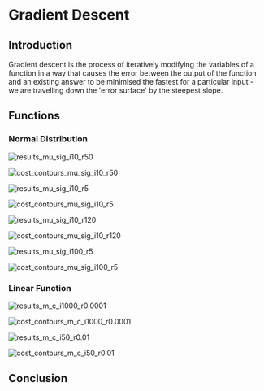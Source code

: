 # Gradient Descent

## Introduction

Gradient descent is the process of iteratively modifying
the variables of a function in a way that causes the error
between the output of the function and an existing answer to
be minimised the fastest for a particular input - we are
travelling down the 'error surface' by the steepest slope.  

## Functions

### Normal Distribution

![results_mu_sig_i10_r50]

![cost_contours_mu_sig_i10_r50]

![results_mu_sig_i10_r5]

![cost_contours_mu_sig_i10_r5]

![results_mu_sig_i10_r120]

![cost_contours_mu_sig_i10_r120]

![results_mu_sig_i100_r5]

![cost_contours_mu_sig_i100_r5]

### Linear Function

![results_m_c_i1000_r0.0001]

![cost_contours_m_c_i1000_r0.0001]

![results_m_c_i50_r0.01]

![cost_contours_m_c_i50_r0.01]

## Conclusion

[cost_contours_mu_sig_i10_r5]: images/cost_contours_mu_sig_i10_r5.png "cost_contours_mu_sig_i10_r5"
[cost_contours_mu_sig_i10_r50]: images/cost_contours_mu_sig_i10_r50.png "cost_contours_mu_sig_i10_r50"
[cost_contours_mu_sig_i10_r120]: images/cost_contours_mu_sig_i10_r120.png "cost_contours_mu_sig_i10_r120"
[cost_contours_mu_sig_i100_r5]: images/cost_contours_mu_sig_i100_r5.png "cost_contours_mu_sig_i100_r5"
[cost_contours_m_c_i50_r0.01]: images/cost_contours_m_c_i50_r0.01.png "cost_contours_m_c_i50_r0.01"
[cost_contours_m_c_i1000_r0.0001]: images/cost_contours_m_c_i1000_r0.0001.png "cost_contours_m_c_i1000_r0.0001"
[results_mu_sig_i10_r5]: images/results_mu_sig_i10_r5.png "results_mu_sig_i10_r5"
[results_mu_sig_i10_r50]: images/results_mu_sig_i10_r50.png "results_mu_sig_i10_r50"
[results_mu_sig_i10_r120]: images/results_mu_sig_i10_r120.png "results_mu_sig_i10_r120"
[results_mu_sig_i100_r5]: images/results_mu_sig_i100_r5.png "results_mu_sig_i100_r5"
[results_m_c_i50_r0.01]: images/results_m_c_i50_r0.01.png "results_m_c_i50_r0.01"
[results_m_c_i1000_r0.0001]: images/results_m_c_i1000_r0.0001.png "results_m_c_i1000_r0.0001"
